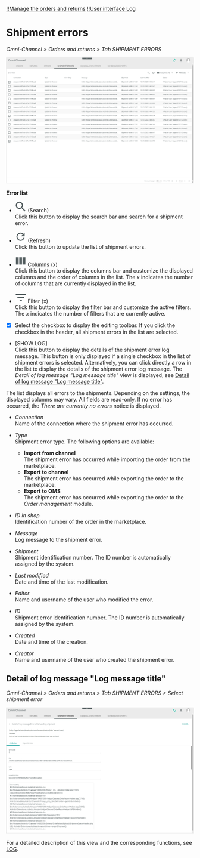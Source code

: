 [!!Manage the orders and returns](../Operation/04_ManageOrdersReturns.md)
[!!User interface Log](./06a_Log.md)

# Shipment errors

*Omni-Channel > Orders and returns > Tab SHIPMENT ERRORS*

![Shipment errors](../../Assets/Screenshots/Channels/OrdersReturns/ShipmentErrors/ShipmentErrors.png "[Shipment errors]")

**Error list**	

- ![Search](../../Assets/Icons/Search.png "[Search]") (Search)   
    Click this button to display the search bar and search for a shipment error.

- ![Refresh](../../Assets/Icons/Refresh01.png "[Refresh]") (Refresh)   
    Click this button to update the list of shipment errors.

- ![Columns](../../Assets/Icons/Columns.png "[Columns]") Columns (x)   
    Click this button to display the columns bar and customize the displayed columns and the order of columns in the list. The *x* indicates the number of columns that are currently displayed in the list.

- ![Filter](../../Assets/Icons/Filter.png "[Filter]") Filter (x)   
    Click this button to display the filter bar and customize the active filters. The *x* indicates the number of filters that are currently active.

- [x]     
    Select the checkbox to display the editing toolbar. If you click the checkbox in the header, all shipment errors in the list are selected.

- [SHOW LOG]  
    Click this button to display the details of the shipment error log message. This button is only displayed if a single checkbox in the list of shipment errors is selected. Alternatively, you can click directly a row in the list to display the details of the shipment error log message. The *Detail of log message "Log message title"* view is displayed, see [Detail of log message "Log message title"](#detail-of-log-message-log-message-title).

The list displays all errors to the shipments. Depending on the settings, the displayed columns may vary. All fields are read-only. If no error has occurred, the *There are currently no errors* notice is displayed.

- *Connection*  
    Name of the connection where the shipment error has occurred.

- *Type*  
    Shipment error type. The following options are available:   
    - **Import from channel**  
        The shipment error has occurred while importing the order from the marketplace.   
    - **Export to channel**  
        The shipment error has occurred while exporting the order to the marketplace.  
    - **Export to OMS**  
        The shipment error has occurred while exporting the order to the *Order management* module.

- *ID in shop*  
    Identification number of the order in the marketplace. 

- *Message*  
    Log message to the shipment error.  

- *Shipment*  
    Shipment identification number. The ID number is automatically assigned by the system.

- *Last modified*  
    Date and time of the last modification.

- *Editor*  
    Name and username of the user who modified the error.  

- *ID*  
    Shipment error identification number. The ID number is automatically assigned by the system.

- *Created*  
    Date and time of the creation.

- *Creator*  
    Name and username of the user who created the shipment error.


## Detail of log message "Log message title"

*Omni-Channel > Orders and returns > Tab SHIPMENT ERRORS > Select shipment error*

![Detail of log message](../../Assets/Screenshots/Channels/OrdersReturns/ShipmentErrors/DetailLogMessageAttributes.png "[Detail of log message]")

For a detailed description of this view and the corresponding functions, see [LOG](./06a_Log.md#detail-of-log-message-log-message-title).